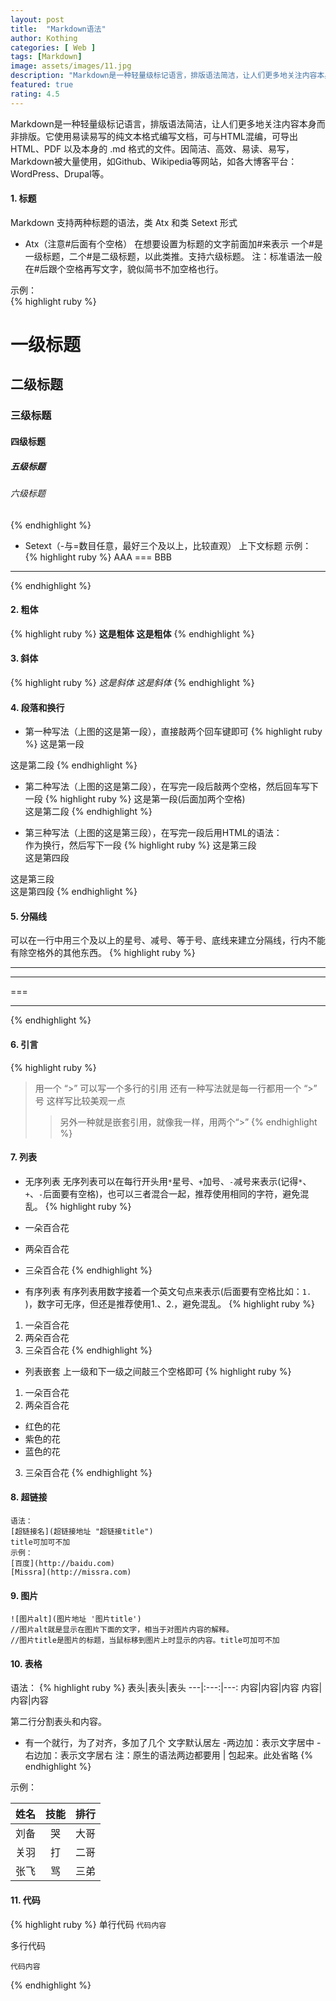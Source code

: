 ```yaml
---
layout: post
title:  "Markdown语法"
author: Kothing
categories: [ Web ]
tags: [Markdown]
image: assets/images/11.jpg
description: "Markdown是一种轻量级标记语言，排版语法简洁，让人们更多地关注内容本身而非排版"
featured: true
rating: 4.5
---
```


Markdown是一种轻量级标记语言，排版语法简洁，让人们更多地关注内容本身而非排版。它使用易读易写的纯文本格式编写文档，可与HTML混编，可导出 HTML、PDF 以及本身的 .md 格式的文件。因简洁、高效、易读、易写，Markdown被大量使用，如Github、Wikipedia等网站，如各大博客平台：WordPress、Drupal等。

#### 1. 标题
Markdown 支持两种标题的语法，类 Atx 和类 Setext 形式
+ Atx（注意#后面有个空格）
在想要设置为标题的文字前面加#来表示
一个#是一级标题，二个#是二级标题，以此类推。支持六级标题。
注：标准语法一般在#后跟个空格再写文字，貌似简书不加空格也行。

示例：  
{% highlight ruby %}
# 一级标题
## 二级标题
### 三级标题
#### 四级标题
##### 五级标题
###### 六级标题
{% endhighlight %}

+ Setext（-与=数目任意，最好三个及以上，比较直观）
上下文标题
示例：
{% highlight ruby %}
AAA
===
BBB
---
{% endhighlight %}

#### 2. 粗体

{% highlight ruby %}
**这是粗体**
__这是粗体__
{% endhighlight %}

#### 3. 斜体

{% highlight ruby %}
*这是斜体*
_这是斜体_
{% endhighlight %}

#### 4. 段落和换行

+ 第一种写法（上图的这是第一段），直接敲两个回车键即可
{% highlight ruby %}
这是第一段

这是第二段
{% endhighlight %}  

+ 第二种写法（上图的这是第二段），在写完一段后敲两个空格，然后回车写下一段
{% highlight ruby %}
这是第一段(后面加两个空格)  
这是第二段
{% endhighlight %}

+ 第三种写法（上图的这是第三段），在写完一段后用HTML的语法：<br />作为换行，然后写下一段
{% highlight ruby %}
这是第三段<br />这是第四段

这是第三段<br />
这是第四段
{% endhighlight %}

#### 5. 分隔线

可以在一行中用三个及以上的星号、减号、等于号、底线来建立分隔线，行内不能有除空格外的其他东西。
{% highlight ruby %}
***
---
===
___
{% endhighlight %}

#### 6. 引言
{% highlight ruby %}
> 用一个 “>” 可以写一个多行的引用
> 还有一种写法就是每一行都用一个 “>” 号
> 这样写比较美观一点
> > 另外一种就是嵌套引用，就像我一样，用两个“>”
{% endhighlight %}

#### 7. 列表

+ 无序列表
无序列表可以在每行开头用`*`星号、`+`加号、`-`减号来表示(记得`*`、`+`、`-`后面要有空格)，也可以三者混合一起，推荐使用相同的字符，避免混乱。
{% highlight ruby %}
* 一朵百合花
+ 两朵百合花
- 三朵百合花
{% endhighlight %}

+ 有序列表
有序列表用数字接着一个英文句点来表示(后面要有空格比如：`1. `)，数字可无序，但还是推荐使用1.、2.，避免混乱。
{% highlight ruby %}
1. 一朵百合花
2. 两朵百合花
3. 三朵百合花
{% endhighlight %}

+ 列表嵌套
上一级和下一级之间敲三个空格即可
{% highlight ruby %}
1. 一朵百合花
2. 两朵百合花


+ 红色的花
+ 紫色的花
+ 蓝色的花
3. 三朵百合花
{% endhighlight %}

#### 8. 超链接

```
语法：
[超链接名](超链接地址 "超链接title")
title可加可不加
示例：
[百度](http://baidu.com)
[Missra](http://missra.com)
```

#### 9. 图片 

```
![图片alt](图片地址 '图片title')  
//图片alt就是显示在图片下面的文字，相当于对图片内容的解释。  
//图片title是图片的标题，当鼠标移到图片上时显示的内容。title可加可不加  
```

#### 10. 表格

语法：
{% highlight ruby %}
表头|表头|表头
---|:---:|---:
内容|内容|内容
内容|内容|内容

第二行分割表头和内容。
- 有一个就行，为了对齐，多加了几个
文字默认居左
-两边加：表示文字居中
-右边加：表示文字居右
注：原生的语法两边都要用 | 包起来。此处省略
{% endhighlight %}

示例： 

姓名|技能|排行
---|:---:|---:
刘备|哭|大哥
关羽|打|二哥
张飞|骂|三弟


#### 11. 代码

{% highlight ruby %}
单行代码 
`代码内容`

多行代码 
```
代码内容
```
{% endhighlight %}          
